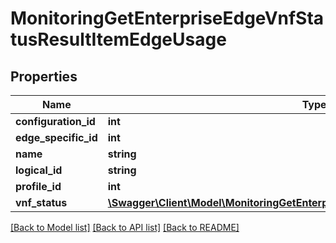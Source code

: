 # MonitoringGetEnterpriseEdgeVnfStatusResultItemEdgeUsage

## Properties
Name | Type | Description | Notes
------------ | ------------- | ------------- | -------------
**configuration_id** | **int** |  | [optional] 
**edge_specific_id** | **int** |  | [optional] 
**name** | **string** |  | [optional] 
**logical_id** | **string** |  | [optional] 
**profile_id** | **int** |  | [optional] 
**vnf_status** | [**\Swagger\Client\Model\MonitoringGetEnterpriseEdgeVnfStatusResultItemVnfStatus**](MonitoringGetEnterpriseEdgeVnfStatusResultItemVnfStatus.md) |  | [optional] 

[[Back to Model list]](../README.md#documentation-for-models) [[Back to API list]](../README.md#documentation-for-api-endpoints) [[Back to README]](../README.md)


